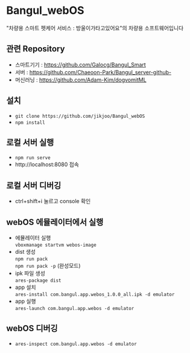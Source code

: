 # Bangul_webOS
"차량용 스마트 펫케어 서비스 : 방울이가타고있어요"의 차량용 소프트웨어입니다

## 관련 Repository
- 스마트기기 : https://github.com/Galocg/Bangul_Smart
- 서버 : https://github.com/Chaeoon-Park/Bangul_server-github-
- 머신러닝 : https://github.com/Adam-Kim/dogvomitML

## 설치
- `git clone https://github.com/jikjoo/Bangul_webOS`
- `npm install`

## 로컬 서버 실행
- `npm run serve`
- http://localhost:8080 접속

## 로컬 서버 디버깅
- ctrl+shift+i 눌르고 console 확인

## webOS 에뮬레이터에서 실행
* 에뮬레이터 실행   
 `vboxmanage startvm webos-image`
* dist 생성   
 `npm run pack`    
  `npm run pack -p` (완성모드)
* ipk 파일 생성   
 `ares-package dist`
* app 설치   
 `ares-install com.bangul.app.webos_1.0.0_all.ipk -d emulator `
* app 실행   
 `ares-launch com.bangul.app.webos -d emulator`

## webOS 디버깅
- `ares-inspect com.bangul.app.webos -d emulator`